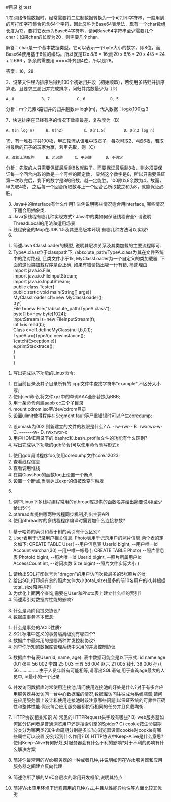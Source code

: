 #目录
[kl](#user-content-klx)
<a id="klx">test</a>

1.在网络传输数据时，经常需要将二进制数据转换为一个可打印字符串，一般用到的可打印字符集合包含64个字符，因此又称为Base64表示法，现有一个char数组长度为12，要将它表示为Base64字符串，请问Base64字符串至少需要几个char；如果char的长度为20，则需要几个char。

解答：char是一个基本数据类型。它可以表示一个byte大小的数字，即8位，而Base64使用基于6位的编码。所以就是12x 8/6 = 16;而20 x 8/6 =  20 x 4/3 = 24 + 2.666 ，多余的需要用 ====补齐到4位，所以是28。

答案：16，28


2、设某文件经内排序后得到100个初始归并段（初始顺串），若使用多路归并排序算法，且要求三趟归并完成排序，问归并路数最少为（D）

    A、8            B、7            C、6           D、5

分析：m个元素k路归并的归并趟数s=logk(m)，代入数据：logk(100)≦3


7、快速排序在已经有序的情况下效率最差，复杂度为（B）

    A、O(n log n)     B、O(n2)         C、O(n1.5)        D、O(n2 log n)
    


19、有一堆石子共100枚，甲乙轮流从该堆中取石子，每次可取2、4或6枚，若取得最后的石子的玩家为赢，若甲先取，则（C）

    A、谁都无法取胜     B、乙必胜     C、甲必胜      D、不确定

分析：先取的人只需要保证最后剩8枚就胜了。而要保证最后剩8枚，则必须要保证每一个回合内取的数是一个可控的固定数，
显然这个数字是8，所以只需要保证第一次取完后，剩下的数字是8的倍数，就一定能胜。100除以8余数为4，故而，甲先取4枚，
之后每一个回合所取数与上一个回合乙所取数之和为8，就能保证必胜。



3. Java中的interface有什么作用? 举例说明哪些情况适合用interface, 哪些情况下适合用抽象类.  
4. Java多线程有哪几种实现方式? Java中的类如何保证线程安全? 请说明ThreadLocal的用法和适用场景  
5. 线程安全的Map在JDK 1.5及其更高版本环境 有哪几种方法可以实现?  
6.  
1) 简述Java ClassLoader的模型, 说明其层次关系及其类加载的主要流程即可.  
2) TypeA.class位于classpath下, /absolute_path/TypeA.class为其在文件系统中的绝对路径, 且类文件小于1k, MyClassLoader为一个自定义的类加载器, 下面的这段类加载程序是否正确, 如果有错请指出哪一行有错, 简述理由  
import java.io.File;  
import java.io.FileInputStream;  
import java.io.InputStream;  
public class Tester{  
public static void main(String[] args){  
   MyClassLoader cl1=new MyClassLoader();  
   try{  
    File f=new File("/absolute_path/TypeA.class");  
    byte[] b=new byte[1024];  
    InputStream is=new FileInputStream(f);  
    int I=is.read(b);  
    Class c=cl1.defineMyClass(null,b,0,1);  
    TypeA a=(TypeA)c.newInstance();  
   }catch(Exception e){  
    e.printStacktrace();  
   }  
}  
}  




1. 写出完成以下功能的Linux命令:
1) 在当前目录及其子目录所有的.cpp文件中查找字符串"example",不区分大小写;
2) 使用sed命令,将文件xyz中的单词AAA全部替换为BBB;
3) 用一条命令创建aabb cc三个子目录
4) mount cdrom.iso至/dev/cdrom目录
5) 设置ulimit使得程序在Segment fault等严重错误时可以产生coredump;
2. 设umask为002,则新建立的文件的权限是什么?
A. -rw-rwr--
B. rwxrwx-w-
C. -------w-
D. rwxrwxr-x
3. 用户HOME目录下的.bashrc和.bash_profile文件的功能有什么区别?
4. 写出完成以下功能的gdb命令(可以使用命令简写形式):
1) 使用gdb调试程序foo,使用coredump文件core.12023;
2) 查看线程信息
3) 查看调用堆栈
4) 在类ClassFoo的函数foo上设置一个断点
5) 设置一个断点,当表达式expr的值被改变时触发
5.
1) 例举Linux下多线程编程常用的pthread库提供的函数名并给出简要说明(至少给出5个)
2) pthread库提供哪两种线程同步机制,列出主要API
3) 使用pthread库的多线程程序编译时需要加什么连接参数?


1. 基于哈希的索引和基于树的索引有什么区别?
2. User表用于记录用户相关信息, Photo表用于记录用户的照片信息,两个表的定义如下:
CREATE TABLE User( --用户信息表
UserId bigint,   --用户唯一id
Account varchar(30)   --用户唯一帐号
);
CREATE TABLE Photo(   --照片信息表
PhotoId bigint, --照片唯一id
UserId bigint,   --照片所属用户id
AccessCount int,   --访问次数
Size bigint   --照片文件实际大小
)
1) 请给出SQL打印帐号为"dragon"的用户访问次数最多的5张照片的id;
2) 给出SQL打印拥有总的照片文件大小(total_size)最多的前10名用户的id,并根据total_size降序排列
3) 为优化上面两个查询,需要在User和Photo表上建立什么样的索引?
4) 简述索引对数据库性能的影响?
3. 什么是两阶段提交协议?
4. 数据库事务基本概念:
1) 什么是事务的ACID性质?
2) SQL标准中定义的事务隔离级别有哪四个?
3) 数据库中最常用的是哪两种并发控制协议?
4) 列举你所知的数据库管理系统中采用的并发控制协议
5. 数据库中有表User(id, name, age):
表中数据可能会是以下形式:
id   name   age
001 张三   56
002 李四   25
003 王五   56
004 赵六   21
005 钱七   39
006 孙八   56
..............
由于人员年龄有可能相等,请写出SQL语句,用于查询age最大的人员中, id最小的一个记录
6. 并发访问数据库时常使用连接池,请问使用连接池的好处是什么?对于有多台应用服务器并发访问一台中心数据库的情况,数据库访问往往成为系统瓶颈,请问在应用服务器上设计和使用连接池时该注意哪些问题,以保证系统的可靠性正确性和整体性能.假设每台应用服务器都执行相同的任务并且负载均衡.



3. HTTP协议相关知识
A) 常见的HTTPRequest头字段有哪些?
B) web服务器如何区分访问者是普通浏览用户还是搜索引擎的Spider?
C) cookie按生命周期分类分为哪两类?其生命周期分别是多长?向浏览器设置cookie时cookie有哪些属性可以设置,分别起到什么作用?
D) HTTP协议中Keep-Alive是什么意思?使用Keep-Alive有何好处,对服务器会有什么不利的影响?对于不利的影响有什么解决方案
4. 简述你最常用的Web服务器的一种或者几种,并说明如何在Web服务器和应用服务器之间建立反向代理
5. 简述你所了解的MVC各层次的常用开发框架,说明其特点
6. 简述Web应用环境下远程调用的几种方式,并且从性能异构性等方面比较其优劣